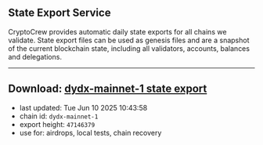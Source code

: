 ## State Export Service
CryptoCrew provides automatic daily state exports for all chains we validate. State export files can be used as genesis files and are a snapshot of the current blockchain state, including all validators, accounts, balances and delegations.

---
**Download: [dydx-mainnet-1 state export](https://dl-tyo.ccvalidators.com/SERVICE/dydx/dydx-mainnet-1_export_47146379.json)**
---

- last updated: Tue Jun 10 2025 10:43:58
- chain id: `dydx-mainnet-1`
- export height: `47146379`
- use for: airdrops, local tests, chain recovery
